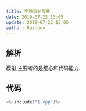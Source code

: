 ```yaml
---
title: 字符串的展开
date: 2019-07-22 13:05
update: 2019-07-22 13:05
author: Rainboy
---
```


## 解析


模拟,主要考的是细心和代码能力.

## 代码

```c
<%-include("1.cpp")%>
```

